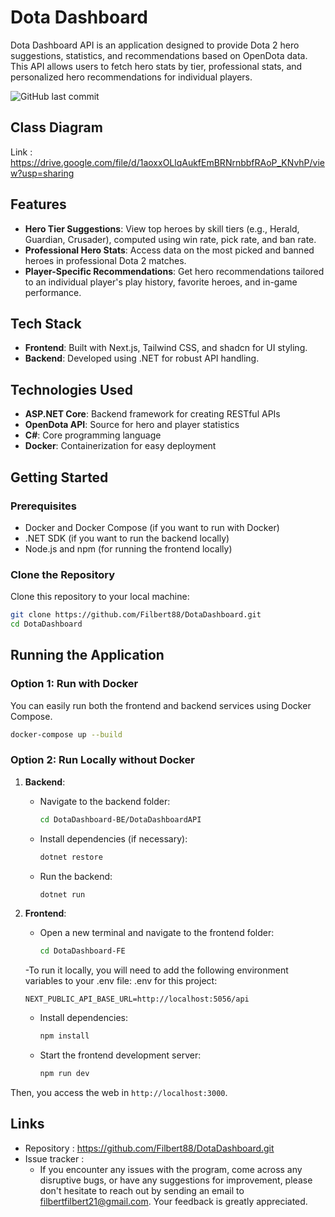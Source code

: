 # Dota Dashboard

Dota Dashboard API is an application designed to provide Dota 2 hero suggestions, statistics, and recommendations based on OpenDota data. This API allows users to fetch hero stats by tier, professional stats, and personalized hero recommendations for individual players.

![GitHub last commit](https://img.shields.io/github/last-commit/Filbert88/DotaDashboard)

## Class Diagram
Link : https://drive.google.com/file/d/1aoxxOLlqAukfEmBRNrnbbfRAoP_KNvhP/view?usp=sharing 

## Features
- **Hero Tier Suggestions**: View top heroes by skill tiers (e.g., Herald, Guardian, Crusader), computed using win rate, pick rate, and ban rate.
- **Professional Hero Stats**: Access data on the most picked and banned heroes in professional Dota 2 matches.
- **Player-Specific Recommendations**: Get hero recommendations tailored to an individual player's play history, favorite heroes, and in-game performance.

## Tech Stack
- **Frontend**: Built with Next.js, Tailwind CSS, and shadcn for UI styling.
- **Backend**: Developed using .NET for robust API handling.

## Technologies Used
- **ASP.NET Core**: Backend framework for creating RESTful APIs
- **OpenDota API**: Source for hero and player statistics
- **C#**: Core programming language
- **Docker**: Containerization for easy deployment 

## Getting Started

### Prerequisites
- Docker and Docker Compose (if you want to run with Docker)
- .NET SDK (if you want to run the backend locally)
- Node.js and npm (for running the frontend locally)

### Clone the Repository
Clone this repository to your local machine:
```bash
git clone https://github.com/Filbert88/DotaDashboard.git
cd DotaDashboard
```

## Running the Application

### Option 1: Run with Docker
You can easily run both the frontend and backend services using Docker Compose.
```bash
docker-compose up --build
```

### Option 2: Run Locally without Docker

1. **Backend**:
   - Navigate to the backend folder:
     ```bash
     cd DotaDashboard-BE/DotaDashboardAPI
     ```
   - Install dependencies (if necessary):
     ```bash
     dotnet restore
     ```
   - Run the backend:
     ```bash
     dotnet run
     ```

2. **Frontend**:
   - Open a new terminal and navigate to the frontend folder:
     ```bash
     cd DotaDashboard-FE
     ```
    -To run it locally, you will need to add the following environment variables to your .env file:
      .env for this project: 
      ```shell
      NEXT_PUBLIC_API_BASE_URL=http://localhost:5056/api
      ```
   - Install dependencies:
     ```bash
     npm install
     ```
   - Start the frontend development server:
     ```bash
     npm run dev
     ```

Then, you access the web in `http://localhost:3000`.

## Links
- Repository : https://github.com/Filbert88/DotaDashboard.git
- Issue tracker :
  - If you encounter any issues with the program, come across any disruptive bugs, or have any suggestions for improvement, please don't hesitate to reach out by sending an email to filbertfilbert21@gmail.com. Your feedback is greatly appreciated.
